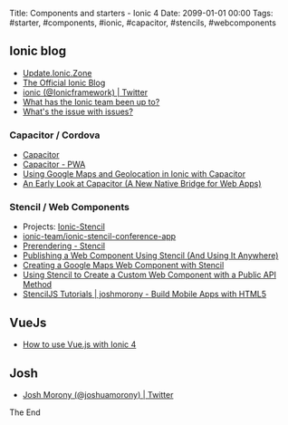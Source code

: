 Title: Components and starters - Ionic 4
Date: 2099-01-01 00:00
Tags: #starter, #components, #ionic, #capacitor, #stencils, #webcomponents

## Ionic blog

* [Update.Ionic.Zone](https://update.ionic.zone/)
* [The Official Ionic Blog](https://blog.ionicframework.com/)
* [ionic (@Ionicframework) | Twitter](https://twitter.com/Ionicframework)
* [What has the Ionic team been up to?](https://forum.ionicframework.com/t/what-has-the-ionic-team-been-up-to/123928)
* [What's the issue with issues?](https://blog.ionicframework.com/whats-the-issue-with-issues/#comment-3810680389)

### Capacitor / Cordova

* [Capacitor](https://capacitor.ionicframework.com/docs/)
* [Capacitor - PWA](https://capacitor.ionicframework.com/docs/basics/progressive-web-app/)
* [Using Google Maps and Geolocation in Ionic with Capacitor](https://www.joshmorony.com/using-google-maps-and-geolocation-in-ionic-with-capacitor/)
* [An Early Look at Capacitor (A New Native Bridge for Web Apps)](https://www.joshmorony.com/an-early-look-at-capacitor-a-new-native-bridge-for-web-apps/)

### Stencil / Web Components 

* Projects: [Ionic-Stencil](https://github.com/ionic-team?utf8=%E2%9C%93&q=STENCIL&type=&language=)
* [ionic-team/ionic-stencil-conference-app](https://github.com/ionic-team/ionic-stencil-conference-app)
* [Prerendering - Stencil](https://stenciljs.com/docs/prerendering/)
* [Publishing a Web Component Using Stencil (And Using It Anywhere)](https://www.joshmorony.com/publishing-a-web-component-using-stencil-and-using-it-anywhere/)
* [Creating a Google Maps Web Component with Stencil](https://www.joshmorony.com/creating-a-google-maps-web-component-with-stencil/)
* [Using Stencil to Create a Custom Web Component with a Public API Method](https://www.joshmorony.com/using-stencil-to-create-a-custom-web-component-with-a-public-api-method/)
* [StencilJS Tutorials | joshmorony - Build Mobile Apps with HTML5](https://www.joshmorony.com/category/stencil-tutorials/)

## VueJs

* [How to use Vue.js with Ionic 4](https://blog.paulhalliday.io/2017/10/04/how-to-use-vue-js-with-ionic-4/)

## Josh

* [Josh Morony (@joshuamorony) | Twitter](https://twitter.com/joshuamorony)

The End